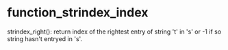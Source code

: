 # function_strindex_index
 
 strindex_right(): return index of the rightest entry of string 't' in
's' or -1 if so string hasn't entryed in 's'.
